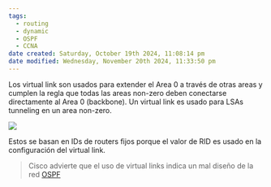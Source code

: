 ```yaml
---
tags:
  - routing
  - dynamic
  - OSPF
  - CCNA
date created: Saturday, October 19th 2024, 11:08:14 pm
date modified: Wednesday, November 20th 2024, 11:33:50 pm
---
```


Los virtual link son usados para extender el Area 0 a través de otras areas y cumplen la regla que todas las areas non-zero deben conectarse directamente al Area 0 (backbone). Un virtual link es usado para LSAs tunneling en un area non-zero. 

![](15-3.jpg)

Estos se basan en IDs de routers fijos porque el valor de RID es usado en la configuración del virtual link.

> Cisco advierte que el uso de virtual links indica un mal diseño de la red [OSPF](OSPF.md) 